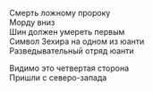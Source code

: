 Смерть ложному пророку  
Морду вниз  
Шин должен умереть первым  
Символ Зехира на одном из юанти  
Разведывательный отряд юанти  
  
Видимо это четвертая сторона  
Пришли с северо-запада